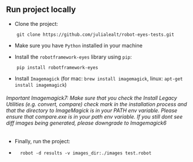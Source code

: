 ## Run project locally

- Clone the project:
```
    git clone https://github.com/julialealt/robot-eyes-tests.git
```

- Make sure you have `Python` installed in your machine

- Install the `robotframework-eyes` library using `pip`: 
```
    pip install robotframework-eyes
```     

- Install `Imagemagick` (for mac: `brew install imagemagick`, linux: `apt-get install imagemagick`) <br/>

###### Important Imagemagick7: Make sure that you check the _Install Legacy Utilities (e.g. convert, compare)_ check mark in the installation process and that the directory to ImageMagick is in your PATH env variable. Please ensure that compare.exe is in your path env variable. If you still dont see diff images being generated, please downgrade to Imagemagick6 

- Finally, run the project:
- ```
    robot -d results -v images_dir:./images test.robot
```     
